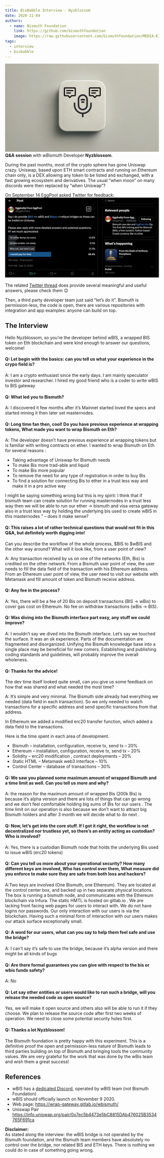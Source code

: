 ```yaml
---
title: BisBabble Interview - Nyzblossom
date: 2020-11-04
authors:
  - name: Bismuth Foundation
    link: https://github.com/bismuthfoundation
    image: https://raw.githubusercontent.com/bismuthfoundation/MEDIA-KIT/refs/heads/master/Logo_v2/bis300px.png
tags:
  - interview
  - bisbabble
---
```

![](/images/2020-01-18/interview.jpg)
**Q&A session** with *wBismuth* Developer **Nyzblossom**.
<!--more-->

During the past months, most of the crypto sphere has gone Uniswap crazy.
Uniswap, based upon ETH smart contracts and running on Ethereum chain only, is a DEX allowing any token to be listed and exchanged, with a fast growing ecosystem and derivatives.
The usual “when moon” on many discords were then replaced by “when Uniswap”?

On September 14 EggPool asked Twitter for feedback:
![](/images/2020-11-04/wbismuth-interview-002.jpg)

The related [Twitter thread](https://x.com/EggPoolNet/status/1305432898116497408) does provide several meaningful and useful answers, please check them 😉

Then, a third party developer team just said “let’s do it”.
Bismuth is permission-less, the code is open, there are various repositories with integration and app examples: anyone can build on top.

## The Interview

Hello Nyzblossom, so you’re the developer behind wBIS, a wrapped BIS token on Eth blockchain and were kind enough to answer our questions, welcome!

#### Q: Let begin with the basics: can you tell us what your experience in the crypo field is?

A: I am a crypto enthusiast since the early days.
I am mainly speculator investor and researcher.
I hired my good friend who is a coder to write wBIS to BIS gateway

#### Q: What led you to Bismuth?

A: I discovered it few months after it’s Mainnet started loved the specs and started mining it then later set masternodes.

#### Q: Long time fan then, cool! Do you have previous experience at wrapping tokens, What made you want to wrap Bismuth on Eth?

A: The developer doesn’t have previous experience at wrapping tokens but is familiar with writing contracts on ether.
I wanted to wrap Bismuth on Eth for several reasons :

* Taking advantage of Uniswap for Bismuth needs
* To make Bis more trad-able and liquid
* To make Bis more popular
* To remove the need for any type of registration in order to buy Bis
* To find a solution for connecting Bis to ether in a trust less way and make it in a pro active way


I might be saying something wrong but this is my spirit: I think that if bismuth team can create solution for running masternodes in a trust less way then we will be able to run our ether -> bismuth and visa versa gateway also in a trust less way by holding the underlying bis used to create wBIS in this masternodes ” – does it make sense?

#### Q: This raises a lot of rather technical questions that would not fit in this Q&A, but definitely worth digging into!
Can you describe the workflow of the whole process, $BIS to $wBIS and the other way around? What will it look like, from a user point of view?

A: Any transaction received by us on one of the networks (Eth, Bis) is credited on the other network.
From a Bismuth user point of view, the user needs to fill the data field of the transaction with his Ethereum address.
From an Ethereum user point of view, the user need to visit our website with Metamask and fill amount of token and Bismuth receive address.

#### Q: Any fee in the process?

A: Yes, there will be a fee of 20 Bis on deposit transactions (BIS -> wBis) to cover gas cost on Ethereum. No fee on withdraw transactions (wBis -> BIS).

#### Q: Was diving into the Bismuth interface part easy, any stuff we could improve?

A: I wouldn’t say we dived into the Bismuth interface. Let’s say we touched the surface. It was an ok experience.
Parts of the documentation are fragmented and disorganized.
Unifying the Bismuth knowledge base into a single place may be beneficial for new comers.
Establishing and publishing coding standards and guidelines, will probably improve the overall wholeness.

#### Q: Thanks for the advice!
The dev time itself looked quite small, can you give us some feedback on how that was shared and what needed the most time?

A: It’s simple and very minimal. The Bismuth side already had everything we needed (data field in each transaction).
So we only needed to watch transactions for a specific address and send specific transactions from that address.

In Ethereum we added a modified erc20 transfer function, which added a data field to the transactions.

Here is the time spent in each area of development.

* Bismuth – installation, configuration, receive tx, send tx – 20%
* Ethereum – installation, configuration, receive tx, send tx – 20%
* Solidity – erc20 modification , contract deployments – 20%
* Static HTML – Metamask web3 interface – 10%
* Control Center – database of transactions – 30%

#### Q: We saw you planned some maximum amount of wrapped Bismuth and a time limit as well. Can you tell us more and why?

A: the reason for the maximum amount of wrapped Bis (200k Bis) is because it’s alpha version and there are lots of things that can go wrong and we don’t feel comfortable holding big sums of Bis for our users .
The time limit on our operation is also because we don’t want to attract big Bismuth holders and after 3 month we will decide what to do next .

#### Q: Now, let’s get into the core stuff. If I got it right, the workflow is not decentralized nor trustless yet, so there’s an entity acting as custodian? Who is involved?

A: Yes, there is a custodian Bismuth node that holds the underlying Bis used to issue wBIS (erc20 tokens)

#### Q: Can you tell us more about your operational security? How many different keys are involved, Who has control over them, What measure did you enforce to make sure they are safe from both loss and hackers?

A:Two keys are involved (One Bismuth, one Ethereum).
They are located at the control center box, and backed up in two separate physical locations.
The box is running a bismuth node, and communicates with the Ethereum blockchain via Infura.
The static HMTL is hosted on gitlab.io .
We are lacking front facing web pages for users to interact with.
We do not have logins nor passwords.
Our only interaction with our users is via the blockchain.
Having such a minimal form of interaction with our users makes our attack surface exceptionally small.

#### Q: A word for our users, what can you say to help them feel safe and use the bridge?

A: I can’t say it’s safe to use the bridge, because it’s alpha version and there might be all kinds of bugs

#### Q: Are there formal guarantees you can give with respect to the bis or wbis funds safety?

A: No

#### Q: Let say other entities or users would like to run such a bridge, will you release the needed code as open source?

Yes, we will make it open source and others also will be able to run it if they choose.
We plan to release the source code after first two weeks of operation.
We need to close some potential security holes first.

#### Q: Thanks a lot Nyzblossom!

The Bismuth foundation is pretty happy with this experiment.
This is a definitive proof the open and permission-less nature of Bismuth leads to third parties building on top of Bismuth and bringing tools the community values.
We are very grateful for the work that was done by the wBis team and wish them a great success!

## References

- wBIS has a [dedicated Discord](https://discord.gg/PqZdHg65dm), operated by wBIS team (not Bismuth Foundation)
- wBIS should officially launch on November 9 2020.
- Web page: https://wrap-gateway.gitlab.io/wbismuth/
- Uniswap Pair https://info.uniswap.org/pair/0x7ec5b4473e5bC8815DAb476025B3534765F691ca

**Disclaimer:**  
As stated along the interview: the wBIS bridge is not operated by the Bismuth foundation, and the Bismuth team members have absolutely no control over the bridge, nor related BIS and ETH keys. There is nothing we could do in case of something going wrong.

